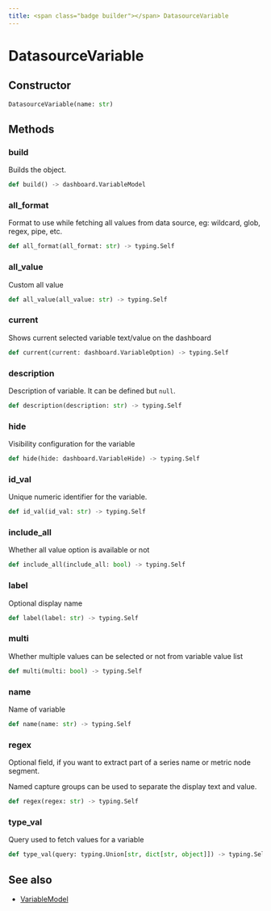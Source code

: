 ```yaml
---
title: <span class="badge builder"></span> DatasourceVariable
---
```

# <span class="badge builder"></span> DatasourceVariable

## Constructor

```python
DatasourceVariable(name: str)
```
## Methods

### <span class="badge object-method"></span> build

Builds the object.

```python
def build() -> dashboard.VariableModel
```

### <span class="badge object-method"></span> all_format

Format to use while fetching all values from data source, eg: wildcard, glob, regex, pipe, etc.

```python
def all_format(all_format: str) -> typing.Self
```

### <span class="badge object-method"></span> all_value

Custom all value

```python
def all_value(all_value: str) -> typing.Self
```

### <span class="badge object-method"></span> current

Shows current selected variable text/value on the dashboard

```python
def current(current: dashboard.VariableOption) -> typing.Self
```

### <span class="badge object-method"></span> description

Description of variable. It can be defined but `null`.

```python
def description(description: str) -> typing.Self
```

### <span class="badge object-method"></span> hide

Visibility configuration for the variable

```python
def hide(hide: dashboard.VariableHide) -> typing.Self
```

### <span class="badge object-method"></span> id_val

Unique numeric identifier for the variable.

```python
def id_val(id_val: str) -> typing.Self
```

### <span class="badge object-method"></span> include_all

Whether all value option is available or not

```python
def include_all(include_all: bool) -> typing.Self
```

### <span class="badge object-method"></span> label

Optional display name

```python
def label(label: str) -> typing.Self
```

### <span class="badge object-method"></span> multi

Whether multiple values can be selected or not from variable value list

```python
def multi(multi: bool) -> typing.Self
```

### <span class="badge object-method"></span> name

Name of variable

```python
def name(name: str) -> typing.Self
```

### <span class="badge object-method"></span> regex

Optional field, if you want to extract part of a series name or metric node segment.

Named capture groups can be used to separate the display text and value.

```python
def regex(regex: str) -> typing.Self
```

### <span class="badge object-method"></span> type_val

Query used to fetch values for a variable

```python
def type_val(query: typing.Union[str, dict[str, object]]) -> typing.Self
```

## See also

 * <span class="badge object-type-class"></span> [VariableModel](./object-VariableModel.md)
